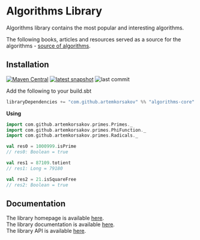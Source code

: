 # Algorithms Library

Algorithms library contains the most popular and interesting algorithms.

The following books, articles and resources served as a source for the algorithms - [source of algorithms](https://artemkorsakov.github.io/algorithms/sources_of_algorithms.html).

## Installation

[![Maven Central](https://img.shields.io/maven-central/v/com.github.artemkorsakov/algorithms-core_2.13.svg?label=Maven%20Central&color=success)](https://search.maven.org/search?q=g:%22com.github.artemkorsakov%22%20AND%20a:%22algorithms-core_2.13%22) 
[![latest snapshot](https://img.shields.io/nexus/s/https/oss.sonatype.org/com.github.artemkorsakov/algorithms-core_2.13.svg?label=latest%20snapshot&color=success)](https://oss.sonatype.org/content/repositories/snapshots/com/github/artemkorsakov/algorithms-core_2.13/)
![last commit](https://img.shields.io/github/last-commit/artemkorsakov/algorithms)


Add the following to your build.sbt
```scala
libraryDependencies += "com.github.artemkorsakov" %% "algorithms-core" % "0.0.4"
```

**Using**
```scala
import com.github.artemkorsakov.primes.Primes._
import com.github.artemkorsakov.primes.PhiFunction._
import com.github.artemkorsakov.primes.Radicals._

val res0 = 1000999.isPrime
// res0: Boolean = true

val res1 = 87109.totient
// res1: Long = 79180

val res2 = 21.isSquareFree
// res2: Boolean = true
```

## Documentation
The library homepage is available [here](https://artemkorsakov.github.io/algorithms/).
<br>The library documentation is available [here](https://artemkorsakov.github.io/algorithms/docs/).
<br>The library API is available [here](https://artemkorsakov.github.io/algorithms/api/).
